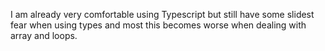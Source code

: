 I am already very comfortable using Typescript but still have some slidest fear when using types and most this becomes worse when dealing with array and loops.